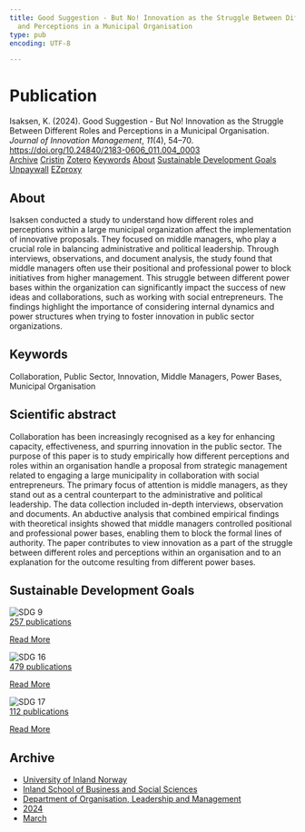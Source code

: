 ```yaml
---
title: Good Suggestion - But No! Innovation as the Struggle Between Different Roles
  and Perceptions in a Municipal Organisation
type: pub
encoding: UTF-8

---
```

<h1>Publication</h1>
<article id="csl-bib-container-SQ8KHM9D" class="csl-bib-container">
  <div class="csl-bib-body"> <div class="csl-entry">Isaksen, K. (2024). Good Suggestion - But No! Innovation as the Struggle Between Different Roles and Perceptions in a Municipal Organisation. <i>Journal of Innovation Management</i>, <i>11</i>(4), 54–70. <a href="https://doi.org/10.24840/2183-0606_011.004_0003">https://doi.org/10.24840/2183-0606_011.004_0003</a></div> </div>
  <div class="csl-bib-buttons">
    <a href="#taxonomy-article-SQ8KHM9D" alt="archive" class="csl-bib-button">Archive</a>
    <a href="https://app.cristin.no/results/show.jsf?id=2256647" alt="Cristin" class="csl-bib-button">Cristin</a>
    <a href="http://zotero.org/groups/5881554/items/SQ8KHM9D" alt="Zotero" class="csl-bib-button">Zotero</a>
    <a href="#keywords-article-SQ8KHM9D" alt="keywords" class="csl-bib-button">Keywords</a>
    <a href="#about-article-SQ8KHM9D" alt="about_pub" class="csl-bib-button">About</a>
    <a href="#sdg-article-SQ8KHM9D" alt="sdg" class="csl-bib-button">Sustainable Development Goals</a>
    <a href="https://journalsojs3.fe.up.pt/index.php/jim/article/download/2183-0606_011.004_0003/822" alt="Unpaywall" class="csl-bib-button">Unpaywall</a>
    <a href="https://journalsojs3.fe.up.pt/index.php/jim/article/download/2183-0606_011.004_0003/822" alt="EZproxy" class="csl-bib-button">EZproxy</a>
  </div>
  <div id="csl-bib-meta-container-SQ8KHM9D"></div>
</article>
<div id="csl-bib-meta-SQ8KHM9D" class="csl-bib-meta">
  <article id="about-article-SQ8KHM9D" class="about_pub-article">
    <h1>About</h1>
    Isaksen conducted a study to understand how different roles and perceptions within a large municipal organization affect the implementation of innovative proposals. They focused on middle managers, who play a crucial role in balancing administrative and political leadership. Through interviews, observations, and document analysis, the study found that middle managers often use their positional and professional power to block initiatives from higher management. This struggle between different power bases within the organization can significantly impact the success of new ideas and collaborations, such as working with social entrepreneurs. The findings highlight the importance of considering internal dynamics and power structures when trying to foster innovation in public sector organizations.
  </article>
  <article id="keywords-article-SQ8KHM9D" class="keywords-article">
    <h1>Keywords</h1>
    Collaboration, Public Sector, Innovation, Middle Managers, Power Bases, Municipal Organisation
  </article>
  <article id="abstract-article-SQ8KHM9D" class="abstract-article">
    <h1>Scientific abstract</h1>
    Collaboration has been increasingly recognised as a key for enhancing capacity, effectiveness, and spurring innovation in the public sector. The purpose of this paper is to study empirically how different perceptions and roles within an organisation handle a proposal from strategic management related to engaging a large municipality in collaboration with social entrepreneurs. The primary focus of attention is middle managers, as they stand out as a central counterpart to the administrative and political leadership. The data collection included in-depth interviews, observation and documents. An abductive analysis that combined empirical findings with theoretical insights showed that middle managers controlled positional and professional power bases, enabling them to block the formal lines of authority. The paper contributes to view innovation as a part of the struggle between different roles and perceptions within an organisation and to an explanation for the outcome resulting from different power bases.
  </article>
  <article id="sdg-article-SQ8KHM9D" class="sdg-article">
    <h1>Sustainable Development Goals</h1>
    <div class="sdg-container"><div id="sdg9" class="sdg">
        <img src="{{< params subfolder >}}images/sdg/sdg09_en.png" class="image" alt="SDG 9">
        <div class="sdg-overlay">
          <a href="/en/archive/?key=?sdg=9#archive" class="sdg-publication-count"><span>257</span> publications</a>
          <p><a href="https://sdgs.un.org/goals/goal9" class="sdg-read-more">Read More</a></p>
        </div>
      </div> <div id="sdg16" class="sdg">
        <img src="{{< params subfolder >}}images/sdg/sdg16_en.png" class="image" alt="SDG 16">
        <div class="sdg-overlay">
          <a href="/en/archive/?key=?sdg=16#archive" class="sdg-publication-count"><span>479</span> publications</a>
          <p><a href="https://sdgs.un.org/goals/goal16" class="sdg-read-more">Read More</a></p>
        </div>
      </div> <div id="sdg17" class="sdg">
        <img src="{{< params subfolder >}}images/sdg/sdg17_en.png" class="image" alt="SDG 17">
        <div class="sdg-overlay">
          <a href="/en/archive/?key=?sdg=17#archive" class="sdg-publication-count"><span>112</span> publications</a>
          <p><a href="https://sdgs.un.org/goals/goal17" class="sdg-read-more">Read More</a></p>
        </div>
      </div></div>
  </article>
  <article id="taxonomy-article-SQ8KHM9D" class="taxonomy-article">
    <h1>Archive</h1>
    <ul>
      <li>
        <a href="/en/archive/?key=3DCRN523">University of Inland Norway</a>
      </li>
      <li>
        <a href="/en/archive/?key=DU8Q9LN9">Inland School of Business and Social Sciences</a>
      </li>
      <li>
        <a href="/en/archive/?key=4LUWR3ZM">Department of Organisation, Leadership and Management</a>
      </li>
      <li>
        <a href="/en/archive/?key=TY5PNNUR">2024</a>
      </li>
      <li>
        <a href="/en/archive/?key=N92MYJGA">March</a>
      </li>
    </ul>
  </article>
</div>
